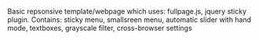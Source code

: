 Basic repsonsive template/webpage which uses: fullpage.js, jquery sticky plugin. 
Contains: sticky menu, smallsreen menu, automatic slider with hand mode, textboxes, grayscale filter, cross-browser settings

